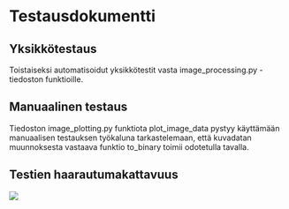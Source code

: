 # Testausdokumentti

## Yksikkötestaus
Toistaiseksi automatisoidut yksikkötestit vasta image_processing.py -tiedoston funktioille. 

## Manuaalinen testaus
Tiedoston image_plotting.py funktiota plot_image_data pystyy käyttämään manuaalisen testauksen työkaluna tarkastelemaan, että kuvadatan muunnoksesta vastaava funktio to_binary toimii odotetulla tavalla.

## Testien haarautumakattavuus

![](https://github.com/Deepthetics/tiralabra/blob/main/dokumentaatio/kuvat/tiralabra_coverage_report.png)

